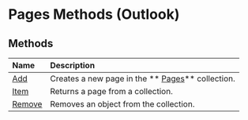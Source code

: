 
# Pages Methods (Outlook)

## Methods



|**Name**|**Description**|
|:-----|:-----|
| [Add](4a28aac5-be6f-0892-0fc1-17ded4dff783.md)|Creates a new page in the  ** [Pages](ed4dd77e-b339-7f43-d036-c02daa69d5b8.md)** collection.|
| [Item](f2bdcbfa-33d1-04bd-7ab5-551ea779e648.md)|Returns a page from a collection.|
| [Remove](211b0f26-8193-6c6f-d3c5-4b8495629cf3.md)|Removes an object from the collection.|
